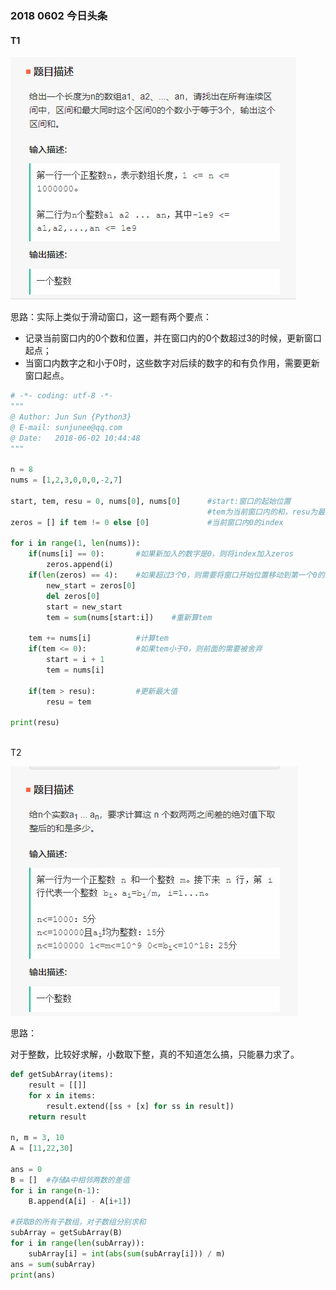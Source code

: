 ### 2018 0602 今日头条

#### T1

![image](https://github.com/sunjunee/contest_code/blob/master/toutiao/T1.jpg)


思路：实际上类似于滑动窗口，这一题有两个要点：

* 记录当前窗口内的0个数和位置，并在窗口内的0个数超过3的时候，更新窗口起点；
* 当窗口内数字之和小于0时，这些数字对后续的数字的和有负作用，需要更新窗口起点。

```python
# -*- coding: utf-8 -*-
"""
@ Author: Jun Sun {Python3}
@ E-mail: sunjunee@qq.com
@ Date:   2018-06-02 10:44:48
"""

n = 8
nums = [1,2,3,0,0,0,-2,7]

start, tem, resu = 0, nums[0], nums[0]      #start:窗口的起始位置
                                            #tem为当前窗口内的和，resu为最大的和
zeros = [] if tem != 0 else [0]             #当前窗口内0的index

for i in range(1, len(nums)):
    if(nums[i] == 0):       #如果新加入的数字是0，则将index加入zeros
        zeros.append(i)
    if(len(zeros) == 4):    #如果超过3个0，则需要将窗口开始位置移动到第一个0的未知
        new_start = zeros[0]
        del zeros[0]
        start = new_start
        tem = sum(nums[start:i])    #重新算tem
    
    tem += nums[i]          #计算tem
    if(tem <= 0):           #如果tem小于0，则前面的需要被舍弃
        start = i + 1
        tem = nums[i]
        
    if(tem > resu):         #更新最大值
        resu = tem
    
print(resu)
    
```

T2 

![image](https://github.com/sunjunee/contest_code/blob/master/toutiao/T2.jpg)

思路：

对于整数，比较好求解，小数取下整，真的不知道怎么搞，只能暴力求了。

```python
def getSubArray(items):  
    result = [[]]  
    for x in items:  
        result.extend([ss + [x] for ss in result])
    return result

n, m = 3, 10
A = [11,22,30]  

ans = 0
B = []  #存储A中相邻两数的差值
for i in range(n-1):
    B.append(A[i] - A[i+1])

#获取B的所有子数组，对子数组分别求和
subArray = getSubArray(B)
for i in range(len(subArray)):
    subArray[i] = int(abs(sum(subArray[i])) / m)
ans = sum(subArray) 
print(ans)
```

